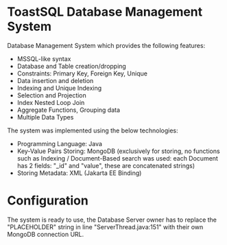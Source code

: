 # ToastSQL Database Management System

Database Management System which provides the following features:

- MSSQL-like syntax
- Database and Table creation/dropping
- Constraints: Primary Key, Foreign Key, Unique
- Data insertion and deletion
- Indexing and Unique Indexing
- Selection and Projection
- Index Nested Loop Join
- Aggregate Functions, Grouping data
- Multiple Data Types

The system was implemented using the below technologies:

- Programming Language: Java
- Key-Value Pairs Storing: MongoDB (exclusively for storing, no functions such as Indexing / Document-Based search was used: each Document has 2 fields: "\_id" and "value", these are concatenated strings)
- Storing Metadata: XML (Jakarta EE Binding)

# Configuration

The system is ready to use, the Database Server owner has to replace the "PLACEHOLDER" string in line "ServerThread.java:151" with their own MongoDB connection URL.
